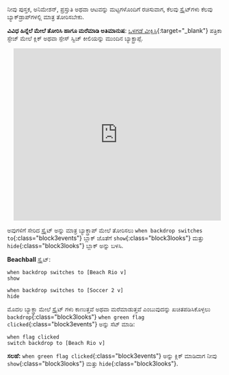 ನೀವು ಪುಸ್ತಕ, ಅನಿಮೇಶನ್, ಪ್ರಸ್ತುತಿ ಅಥವಾ ಆಟವನ್ನು ಮಟ್ಟಗಳೊಂದಿಗೆ ರಚಿಸುವಾಗ, ಕೆಲವು ಸ್ಪ್ರೈಟ್‌ಗಳು ಕೆಲವು ಬ್ಯಾಕ್‌ಡ್ರಾಪ್‌ಗಳಲ್ಲಿ ಮಾತ್ರ ತೋರಿಸಬೇಕು.

**ವಿವಿಧ ಹಿನ್ನೆಲೆ ಮೇಲೆ ತೋರಿಸಿ ಹಾಗೂ ಮರೆಮಾಡಿ ಅತಿಮಾನುಷ**: [ಒಳಗಡೆ ವೀಕ್ಷಿಸಿ](https://scratch.mit.edu/projects/499876704/editor){:target="_blank"}
ಪತ್ರಿಕಾ ಸ್ಟೇಜ್ ಮೇಲೆ ಕ್ಲಿಕ್ ಅಥವಾ <kbd>ಸ್ಪೇಸ್</kbd> ಸ್ವಿಚ್ ಕೀಲಿಯನ್ನು ಮುಂದಿನ ಬ್ಯಾಕ್ಟ್ರಾಪ್ಗೆ.
<div class="scratch-preview" style="margin-left: 15px;">
  <iframe allowtransparency="true" width="485" height="402" src="https://scratch.mit.edu/projects/embed/499876704/?autostart=false" frameborder="0"></iframe>
</div>

ಅವುಗಳಿಗೆ ಸೇರಿದ ಸ್ಪ್ರೈಟ್ ಅನ್ನು ಮಾತ್ರ ಬ್ಯಾಕ್ಡ್ರಾಪ್ ಮೇಲೆ ತೋರಿಸಲು `when backdrop switches to`{:class="block3events"} ಬ್ಲಾಕ್ ಜೊತೆಗೆ `show`{:class="block3looks"} ಮತ್ತು `hide`{:class="block3looks"} ಬ್ಲಾಕ್ ಅನ್ನು ಬಳಸಿ.

**Beachball** ಸ್ಪ್ರೈಟ್:
```blocks3
when backdrop switches to [Beach Rio v]
show

when backdrop switches to [Soccer 2 v]
hide
```

ಮೊದಲ ಬ್ಯಾಕ್ಡ್ರಾ ಮೇಲೆ ಸ್ಪ್ರೈಟ್ ಗಳು ಕಾಣುತ್ತವೆ ಅಥವಾ ಮರೆಮಾಡುತ್ತವೆ ಎಂಬುವುದನ್ನು ಖಚಿತಪಡಿಸಿಕೊಳ್ಳಲು `backdrop`{:class="block3looks"} `when green flag clicked`{:class="block3events"} ಅನ್ನು ಸೆಟ್ ಮಾಡಿ:

```blocks3
when flag clicked
switch backdrop to [Beach Rio v]
```

**ಸಲಹೆ:** `when green flag clicked`{:class="block3events"} ಅನ್ನು ಕ್ಲಿಕ್ ಮಾಡಿದಾಗ ನೀವು `show`{:class="block3looks"} ಮತ್ತು `hide`{:class="block3looks"}.
